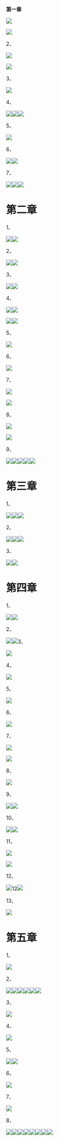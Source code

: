 **第一章**

![](media/24e148ffd4201d6a8236c83e1191c301.png)

![](media/daf8759db12ef7c129846eb9e7f60fae.png)

2、

![](media/cdd46529c55be0f123749760eb3a3d09.png)

![](media/20cbb2c8f3a0ec15b802939bc515b1f0.png)

3、

![](media/28b2448bd0307d433f195eb0ebbcc933.png)

4、

![](media/5d57edd1e64641b3ea24ca2f2ca24f17.png)![](media/fcb0a9d163effabc9f00f00d5beee560.png)![](media/d42fd0772e1379a97c10b823a307a522.png)

5、

![](media/d1bcc09420abc34af42fc506f79c2f4e.png)

6、

![](media/4125f9434db34d11f2efb806b2a74e3c.png)![](media/a8f67d825d4fe85e77780698bbb2b1f6.png)

7、

![](media/5056c918d560940978e14675919624d7.png)![](media/e475331d230f2e9e9e4144063e12ba46.png)![](media/313163f1e94769b7bb6c9dc49ff3755b.png)

# 第二章

1、

![](media/6baf96e169bff8ef8c1b1613f954a5af.png)![](media/82ccc49d8405fd100da35c5ec041c321.png)

2、

![](media/b6deb92a03362fda415174e17c1a5331.png)![](media/f176716d646553f96f0afe51c00e6674.png)

3、

![](media/6e198a63e023caf69363b50eed9ab614.png)![](media/4855a5d1f33f9b0a16f016976bf87c77.png)

4、

![](media/e2f862af71118692e78db6c71a07610b.png)![](media/d29ca0d0104713a95288e6e387452212.png)

![](media/866b0e4d5202b6c35eb1400a33ba2c3b.png)![](media/1932c3343b3602e58b92b88844a3cc05.png)

5、

![](media/9aca65bd0c111a521f2d2eaa1268b0dd.png)

6、

![](media/83a6f89a7800cc55be81b01579d34d70.png)

7、

![](media/ce5f361eddfcaaa2beae7e4d47f79edd.png)

![](media/6c3c1e19a71d262f59065fdeecd1851e.png)

8、

![](media/4f88f1812035e617bdb1d04fa4357d23.png)

![](media/a48900fffa58455d86d74072ab104668.png)

9、

![](media/8bac91ed1fe1d3693a0a5ab66b02d51e.png)![](media/5062a6db82a8b15d110678cb75a1512e.png)![](media/67ea0cca2bb86dda3f6c774ee1f98b51.png)![](media/6e9b26c9da271c1106470fc2c1ea45af.png)![](media/e8dbbe69ee9e12c173f2e3a51826ee2b.png)

# 第三章

1、

![](media/79d73d4e266b193db57ada9917d1551a.png)![](media/bbb1edc9b003f59b9af0c42d250f51d7.png)![](media/520300033bc3e75cc943a28966aa6373.png)

2、

![](media/bb7986dfa507a5cf8c78a39b29899f21.png)![](media/eecf014f3e9c37cf9da6fcb0a5c89049.png)![](media/27ae16fde22dda3d4ea2104bebf8c2f4.png)

3、

![](media/bfbabf8fd970375230c586671deb9570.png)![](media/998b9327f774c5fd28670bfe6c106674.png)

# 第四章

1、

![](media/a1b26114afb78dccfe3a4caf501fda22.png)![](media/f3983ddd4e52ad48e5d7ae5bea1a1ce3.png)

2、

![](media/c19b9b643575d3da936d8b077e92f45e.png)![](media/0fbfd8f63f3327a68ac5712382dbc391.png)3、

![](media/4eeb8521f5382d5472a8ad0cec17795c.png)

4、

![](media/b9d1ac12bd77fc39c2b44653795709ae.png)

5、

![](media/d47a3027d4030fc62afe29f148938cc7.png)

6、

![](media/dfe6c6896a15085ce120cc2f2362e69d.png)

7、

![](media/21283cda6d81cb6f52d5ec03abae06b0.png)

![](media/4281bf40080ed2a86f9bb38a8154305a.png)

8、

![](media/420090b7ba618a6603a5bb0ca7bbe3cb.png)

9、

![](media/cc442e7a34c6ff1ab70e4748324131cd.png)![](media/a54c1e5298f5637f38572061f341277c.png)

10、

![](media/ed5cac3a1c60fcb9fd3c51f57acf33a7.png)![](media/0c003445d8c42f8dce2fab2f6ee5658c.png)

11、

![](media/3c6d79beddf4160c1f1ab8f6837085ab.png)

![](media/8f54b92da65e2f229ba29784a8d32d8f.png)

12、

![](media/df8e662dad5ee4dc9b31342e1af34b24.png)12![](media/31d64ca41435106d5dece3a7b7ec6029.png)

13、

![](media/de97223689850c58e43304e9ffc2fbcc.png)

# 第五章

1、

![](media/fdbe2ea004692c28aa01d20912f2891e.png)

2、

![](media/66b89403f28fa0cf581704e3811161b5.png)![](media/5532005f4bd9ac28ed729e1b8ec354fd.png)![](media/955056da04af238ef426f8634fcd5664.png)![](media/eced6c066b2bb86d0c6a3f4f311da87b.png)![](media/a2c6d8ea7f25aae4a393a8b7773475d5.png)![](media/ec4889d245f4545c23707a9be8208c00.png)

3、

![](media/4e86327ddfa2b1444a1f77e04cbded10.png)

4、

![](media/6725af2257cb6ca83a97b40d4f85ee4e.png)

5、

![](media/b05d187fb528a3cb4ce19053fadee677.png)![](media/cb120e4f8947037e7094ca7ebe00a427.png)

6、

![](media/09193827f0e49cada9760bafb9b977a3.png)

7、

![](media/c4503a777309c5db440ac4512740f41b.png)

8、

![](media/3af4dc284116ed8bacf108d2ddf609d6.png)![](media/0ccea545fa845013d5ce604a40181b95.png)![](media/3c0f4871085f633313329b3df6a93cdb.png)![](media/28ff45a5bb36a81d8cd12f0e88c53e4f.png)![](media/358774a699bf3a8646d289f855ee0188.png)![](media/b4a096edeb78f2cf3c78dee2f0219141.png)![](media/24442eb4eee211e0083ea2eb6786ee65.png)![](media/84f69e5cf623abacf5c6cc14580595f3.png)
